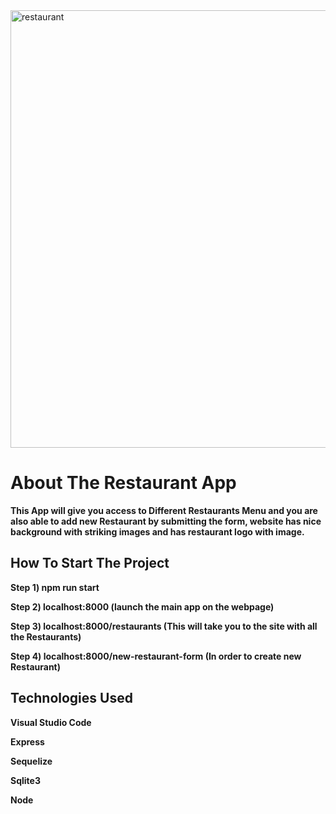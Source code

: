 <img width="700" alt="restaurant" src="https://user-images.githubusercontent.com/76002896/163872928-3dbac19a-74b2-40af-974b-44412176d38e.PNG">


# About The Restaurant App

**This App will give you access to Different Restaurants Menu and you are also able to add new Restaurant by submitting the form, website has nice background with striking images and has restaurant logo with image.**

## How To Start The Project

**Step 1) npm run start**

**Step 2) localhost:8000 (launch the main app on the webpage)**

**Step 3) localhost:8000/restaurants (This will take you to the site with all the Restaurants)**

**Step 4) localhost:8000/new-restaurant-form (In order to create new Restaurant)**

## Technologies Used

**Visual Studio Code**

**Express**

**Sequelize**

**Sqlite3**

**Node**

